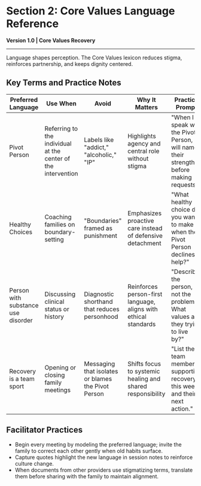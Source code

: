 # Section 2: Core Values Language Reference

**Version 1.0 | Core Values Recovery**

---

Language shapes perception. The Core Values lexicon reduces stigma, reinforces partnership, and keeps dignity centered.

## Key Terms and Practice Notes

| Preferred Language | Use When | Avoid | Why It Matters | Practice Prompt |
| ------------------ | -------- | ----- | -------------- | --------------- |
| Pivot Person | Referring to the individual at the center of the intervention | Labels like "addict," "alcoholic," "IP" | Highlights agency and central role without stigma | "When I speak with the Pivot Person, I will name their strengths before making requests." |
| Healthy Choices | Coaching families on boundary-setting | "Boundaries" framed as punishment | Emphasizes proactive care instead of defensive detachment | "What healthy choice do you want to make when the Pivot Person declines help?" |
| Person with substance use disorder | Discussing clinical status or history | Diagnostic shorthand that reduces personhood | Reinforces person-first language, aligns with ethical standards | "Describe the person, not the problem. What values are they trying to live by?" |
| Recovery is a team sport | Opening or closing family meetings | Messaging that isolates or blames the Pivot Person | Shifts focus to systemic healing and shared responsibility | "List the team members supporting recovery this week and their next action." |

## Facilitator Practices

- Begin every meeting by modeling the preferred language; invite the family to correct each other gently when old habits surface.
- Capture quotes highlight the new language in session notes to reinforce culture change.
- When documents from other providers use stigmatizing terms, translate them before sharing with the family to maintain alignment.
